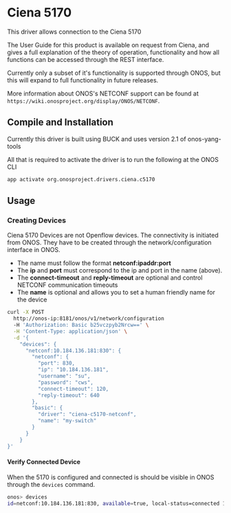 # Ciena 5170

This driver allows connection to the Ciena 5170

The User Guide for this product is available on request from Ciena, and gives a full explanation of the theory of operation, functionality and how all functions can be accessed through the REST interface.

Currently only a subset of it's functionality is supported through ONOS, but this will expand to full functionality in future releases.

More information about ONOS's NETCONF support can be found at `https://wiki.onosproject.org/display/ONOS/NETCONF`.

## Compile and Installation

Currently this driver is built using BUCK and uses version 2.1 of onos-yang-tools<br/>

All that is required to activate the driver is to run the following at the ONOS CLI

```bash
app activate org.onosproject.drivers.ciena.c5170
```

## Usage

### Creating Devices

Ciena 5170 Devices are not Openflow devices. The connectivity is initiated from ONOS. They have to be created through the network/configuration interface in ONOS.

* The name must follow the format **netconf:ipaddr:port**
* The **ip** and **port** must correspond to the ip and port in the name (above).
* The **connect-timeout** and **reply-timeout** are optional and control NETCONF communication timeouts
* The **name** is optional and allows you to set a human friendly name for the device

```bash
curl -X POST
  http://onos-ip:8181/onos/v1/network/configuration
  -H 'Authorization: Basic b25vczpyb2Nrcw==' \
  -H 'Content-Type: application/json' \
  -d '{
    "devices": {
      "netconf:10.184.136.181:830": {
        "netconf": {
          "port": 830,
          "ip": "10.184.136.181",
          "username": "su",
          "password": "cws",
          "connect-timeout": 120,
          "reply-timeout": 640
        },
        "basic": {
          "driver": "ciena-c5170-netconf",
          "name": "my-switch"
        }
      }
    }
}'
```



#### Verify Connected Device

When the 5170 is configured and connected is should be visible in ONOS through the `devices` command.

```bash 
onos> devices 
id=netconf:10.184.136.181:830, available=true, local-status=connected 1s ago, role=MASTER, type=SWITCH, mfr=Ciena, hw=CN5170, sw=saos-01-01-00-0025, serial=1C1161D18800, driver=ciena-5170-netconf, gridX=null, gridY=null, ipaddress=10.184.136.181, latitude=null, locType=none, longitude=null, name=s6, port=830, protocol=NETCONF
```
